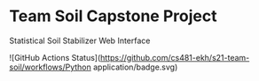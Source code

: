 # Team Soil Capstone Project
Statistical Soil Stabilizer Web Interface

![GitHub Actions Status](https://github.com/cs481-ekh/s21-team-soil/workflows/Python application/badge.svg)

